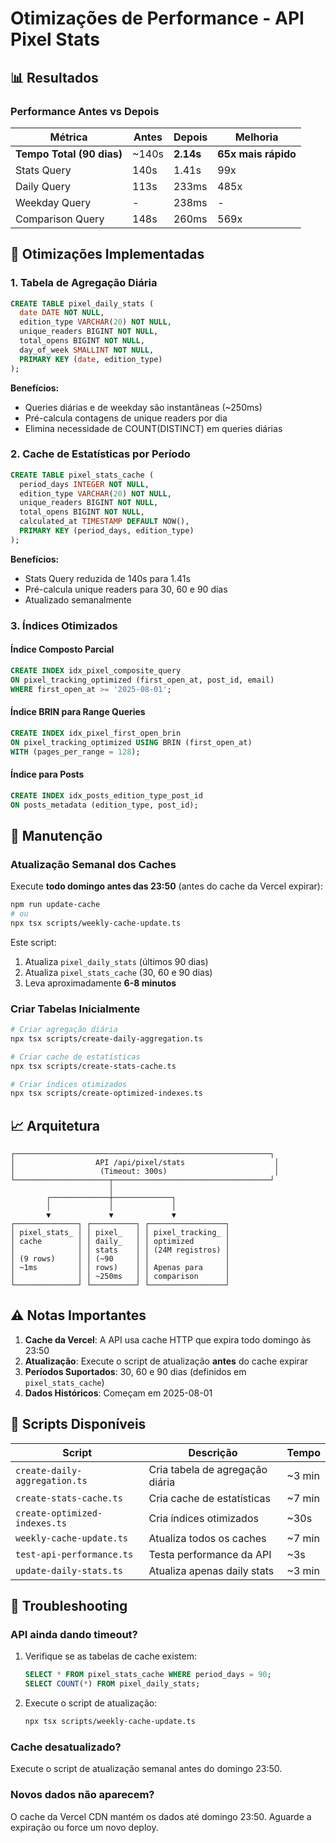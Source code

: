 # Otimizações de Performance - API Pixel Stats

## 📊 Resultados

### Performance Antes vs Depois
| Métrica | Antes | Depois | Melhoria |
|---------|-------|--------|----------|
| **Tempo Total (90 dias)** | ~140s | **2.14s** | **65x mais rápido** |
| Stats Query | 140s | 1.41s | 99x |
| Daily Query | 113s | 233ms | 485x |
| Weekday Query | - | 238ms | - |
| Comparison Query | 148s | 260ms | 569x |

## 🔧 Otimizações Implementadas

### 1. Tabela de Agregação Diária
```sql
CREATE TABLE pixel_daily_stats (
  date DATE NOT NULL,
  edition_type VARCHAR(20) NOT NULL,
  unique_readers BIGINT NOT NULL,
  total_opens BIGINT NOT NULL,
  day_of_week SMALLINT NOT NULL,
  PRIMARY KEY (date, edition_type)
);
```

**Benefícios:**
- Queries diárias e de weekday são instantâneas (~250ms)
- Pré-calcula contagens de unique readers por dia
- Elimina necessidade de COUNT(DISTINCT) em queries diárias

### 2. Cache de Estatísticas por Período
```sql
CREATE TABLE pixel_stats_cache (
  period_days INTEGER NOT NULL,
  edition_type VARCHAR(20) NOT NULL,
  unique_readers BIGINT NOT NULL,
  total_opens BIGINT NOT NULL,
  calculated_at TIMESTAMP DEFAULT NOW(),
  PRIMARY KEY (period_days, edition_type)
);
```

**Benefícios:**
- Stats Query reduzida de 140s para 1.41s
- Pré-calcula unique readers para 30, 60 e 90 dias
- Atualizado semanalmente

### 3. Índices Otimizados

#### Índice Composto Parcial
```sql
CREATE INDEX idx_pixel_composite_query
ON pixel_tracking_optimized (first_open_at, post_id, email)
WHERE first_open_at >= '2025-08-01';
```

#### Índice BRIN para Range Queries
```sql
CREATE INDEX idx_pixel_first_open_brin
ON pixel_tracking_optimized USING BRIN (first_open_at)
WITH (pages_per_range = 128);
```

#### Índice para Posts
```sql
CREATE INDEX idx_posts_edition_type_post_id
ON posts_metadata (edition_type, post_id);
```

## 🔄 Manutenção

### Atualização Semanal dos Caches
Execute **todo domingo antes das 23:50** (antes do cache da Vercel expirar):

```bash
npm run update-cache
# ou
npx tsx scripts/weekly-cache-update.ts
```

Este script:
1. Atualiza `pixel_daily_stats` (últimos 90 dias)
2. Atualiza `pixel_stats_cache` (30, 60 e 90 dias)
3. Leva aproximadamente **6-8 minutos**

### Criar Tabelas Inicialmente
```bash
# Criar agregação diária
npx tsx scripts/create-daily-aggregation.ts

# Criar cache de estatísticas
npx tsx scripts/create-stats-cache.ts

# Criar índices otimizados
npx tsx scripts/create-optimized-indexes.ts
```

## 📈 Arquitetura

```
┌─────────────────────────────────────────────────────────┐
│                  API /api/pixel/stats                    │
│                   (Timeout: 300s)                        │
└─────────────────────┬───────────────────────────────────┘
                      │
        ┌─────────────┼─────────────┐
        │             │             │
        ▼             ▼             ▼
┌──────────────┐ ┌──────────┐ ┌─────────────────┐
│ pixel_stats_ │ │ pixel_   │ │ pixel_tracking_ │
│ cache        │ │ daily_   │ │ optimized       │
│              │ │ stats    │ │ (24M registros) │
│ (9 rows)     │ │ (~90     │ │                 │
│ ~1ms         │ │ rows)    │ │ Apenas para     │
│              │ │ ~250ms   │ │ comparison      │
└──────────────┘ └──────────┘ └─────────────────┘
```

## ⚠️ Notas Importantes

1. **Cache da Vercel**: A API usa cache HTTP que expira todo domingo às 23:50
2. **Atualização**: Execute o script de atualização **antes** do cache expirar
3. **Períodos Suportados**: 30, 60 e 90 dias (definidos em `pixel_stats_cache`)
4. **Dados Históricos**: Começam em 2025-08-01

## 🚀 Scripts Disponíveis

| Script | Descrição | Tempo |
|--------|-----------|-------|
| `create-daily-aggregation.ts` | Cria tabela de agregação diária | ~3 min |
| `create-stats-cache.ts` | Cria cache de estatísticas | ~7 min |
| `create-optimized-indexes.ts` | Cria índices otimizados | ~30s |
| `weekly-cache-update.ts` | Atualiza todos os caches | ~7 min |
| `test-api-performance.ts` | Testa performance da API | ~3s |
| `update-daily-stats.ts` | Atualiza apenas daily stats | ~3 min |

## 📝 Troubleshooting

### API ainda dando timeout?
1. Verifique se as tabelas de cache existem:
   ```sql
   SELECT * FROM pixel_stats_cache WHERE period_days = 90;
   SELECT COUNT(*) FROM pixel_daily_stats;
   ```

2. Execute o script de atualização:
   ```bash
   npx tsx scripts/weekly-cache-update.ts
   ```

### Cache desatualizado?
Execute o script de atualização semanal antes do domingo 23:50.

### Novos dados não aparecem?
O cache da Vercel CDN mantém os dados até domingo 23:50. Aguarde a expiração ou force um novo deploy.
